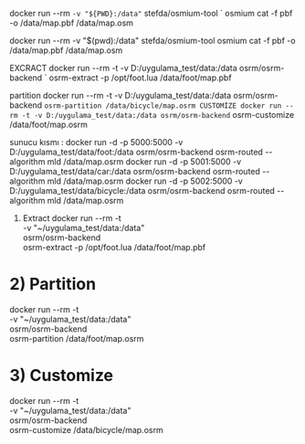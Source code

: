 docker run --rm `
    -v "${PWD}:/data" `
    stefda/osmium-tool `
    osmium cat -f pbf -o /data/map.pbf /data/map.osm




docker run --rm -v "$(pwd):/data" stefda/osmium-tool osmium cat -f pbf -o /data/map.pbf /data/map.osm



EXCRACT
docker run --rm -t -v D:/uygulama_test/data:/data osrm/osrm-backend `
  osrm-extract -p /opt/foot.lua /data/foot/map.pbf

partition 
docker run --rm -t -v D:/uygulama_test/data:/data osrm/osrm-backend `
  osrm-partition /data/bicycle/map.osrm
CUSTOMİZE
docker run --rm -t -v D:/uygulama_test/data:/data osrm/osrm-backend `
  osrm-customize /data/foot/map.osrm



sunucu kısmı : docker run -d -p 5000:5000 -v D:/uygulama_test/data/foot:/data osrm/osrm-backend osrm-routed --algorithm mld /data/map.osrm
docker run -d -p 5001:5000 -v D:/uygulama_test/data/car:/data osrm/osrm-backend osrm-routed --algorithm mld /data/map.osrm
docker run -d -p 5002:5000 -v D:/uygulama_test/data/bicycle:/data osrm/osrm-backend osrm-routed --algorithm mld /data/map.osrm







 1) Extract
docker run --rm -t \
  -v "~/uygulama_test/data:/data" \
  osrm/osrm-backend \
  osrm-extract -p /opt/foot.lua /data/foot/map.pbf

# 2) Partition
docker run --rm -t \
  -v "~/uygulama_test/data:/data" \
  osrm/osrm-backend \
  osrm-partition /data/foot/map.osrm

# 3) Customize
docker run --rm -t \
  -v "~/uygulama_test/data:/data" \
  osrm/osrm-backend \
  osrm-customize /data/bicycle/map.osrm
